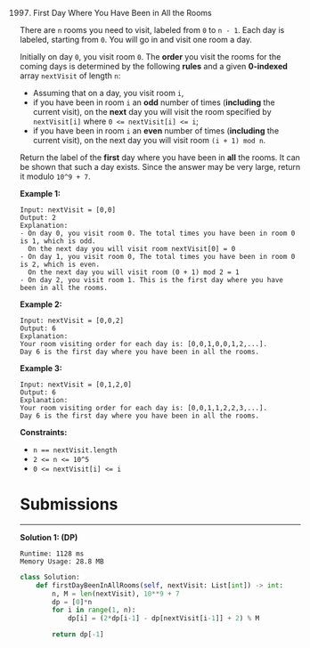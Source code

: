 1997. First Day Where You Have Been in All the Rooms

There are `n` rooms you need to visit, labeled from `0` to `n - 1`. Each day is labeled, starting from `0`. You will go in and visit one room a day.

Initially on day `0`, you visit room `0`. The **order** you visit the rooms for the coming days is determined by the following **rules** and a given **0-indexed** array `nextVisit` of length `n`:

* Assuming that on a day, you visit room `i`,
* if you have been in room `i` an **odd** number of times (**including** the current visit), on the **next** day you will visit the room specified by `nextVisit[i]` where `0 <= nextVisit[i] <= i`;
* if you have been in room `i` an **even** number of times (**including** the current visit), on the next day you will visit room `(i + 1) mod n`.

Return the label of the **first** day where you have been in **all** the rooms. It can be shown that such a day exists. Since the answer may be very large, return it modulo `10^9 + 7`.

 

**Example 1:**
```
Input: nextVisit = [0,0]
Output: 2
Explanation:
- On day 0, you visit room 0. The total times you have been in room 0 is 1, which is odd.
  On the next day you will visit room nextVisit[0] = 0
- On day 1, you visit room 0, The total times you have been in room 0 is 2, which is even.
  On the next day you will visit room (0 + 1) mod 2 = 1
- On day 2, you visit room 1. This is the first day where you have been in all the rooms.
```

**Example 2:**
```
Input: nextVisit = [0,0,2]
Output: 6
Explanation:
Your room visiting order for each day is: [0,0,1,0,0,1,2,...].
Day 6 is the first day where you have been in all the rooms.
```

**Example 3:**
```
Input: nextVisit = [0,1,2,0]
Output: 6
Explanation:
Your room visiting order for each day is: [0,0,1,1,2,2,3,...].
Day 6 is the first day where you have been in all the rooms.
```

**Constraints:**

* `n == nextVisit.length`
* `2 <= n <= 10^5`
* `0 <= nextVisit[i] <= i`

# Submissions
---
**Solution 1: (DP)**
```
Runtime: 1128 ms
Memory Usage: 28.8 MB
```
```python
class Solution:
    def firstDayBeenInAllRooms(self, nextVisit: List[int]) -> int:
        n, M = len(nextVisit), 10**9 + 7
        dp = [0]*n
        for i in range(1, n):
            dp[i] = (2*dp[i-1] - dp[nextVisit[i-1]] + 2) % M

        return dp[-1]
```
